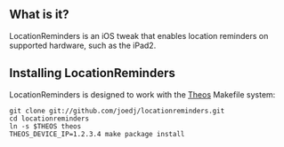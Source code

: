 What is it?
-----------

LocationReminders is an iOS tweak that enables location reminders on supported hardware, such as the iPad2.


Installing LocationReminders
----------------------------

LocationReminders is designed to work with the [Theos](https://github.com/DHowett/theos) Makefile system:

    git clone git://github.com/joedj/locationreminders.git
    cd locationreminders
    ln -s $THEOS theos
    THEOS_DEVICE_IP=1.2.3.4 make package install
